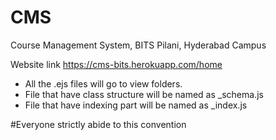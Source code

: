 # CMS
Course Management System, BITS Pilani, Hyderabad Campus

Website link https://cms-bits.herokuapp.com/home

* All the .ejs files will go to view folders.
* File that have class structure will be named as _schema.js
* File that have indexing part will be named as _index.js

#Everyone strictly abide to this convention
